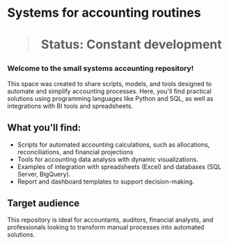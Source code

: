 <h1>Systems for accounting routines<h1>

> Status: Constant development

### Welcome to the small systems accounting repository!
This space was created to share scripts, models, and tools designed to automate and simplify accounting processes.
Here, you'll find practical solutions using programming languages like Python and SQL, as well as integrations with BI tools and spreadsheets.

## What you'll find:
- Scripts for automated accounting calculations, such as allocations, reconciliations, and financial projections
- Tools for accounting data analysis with dynamic visualizations.
- Examples of integration with spreadsheets (Excel) and databases (SQL Server, BigQuery).
- Report and dashboard templates to support decision-making.

## Target audience
This repository is ideal for accountants, auditors, financial analysts, and professionals looking to transform manual processes into automated solutions.
